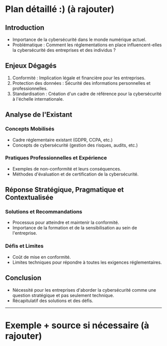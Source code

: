 # **Plan détaillé :)** (à rajouter)

## Introduction

- Importance de la cybersécurité dans le monde numérique actuel.
- Problématique : Comment les réglementations en place influencent-elles la cybersécurité des entreprises et des individus ?

## Enjeux Dégagés

1. Conformité : Implication légale et financière pour les entreprises.
2. Protection des données : Sécurité des informations personnelles et professionnelles.
3. Standardisation : Création d'un cadre de référence pour la cybersécurité à l'échelle internationale.

## Analyse de l'Existant

### Concepts Mobilisés

- Cadre réglementaire existant (GDPR, CCPA, etc.)
- Concepts de cybersécurité (gestion des risques, audits, etc.)

### Pratiques Professionnelles et Expérience

- Exemples de non-conformité et leurs conséquences.
- Méthodes d'évaluation et de certification de la cybersécurité.

## Réponse Stratégique, Pragmatique et Contextualisée

### Solutions et Recommandations

- Processus pour atteindre et maintenir la conformité.
- Importance de la formation et de la sensibilisation au sein de l'entreprise.

### Défis et Limites

- Coût de mise en conformité.
- Limites techniques pour répondre à toutes les exigences réglementaires.

## Conclusion

- Nécessité pour les entreprises d'aborder la cybersécurité comme une question stratégique et pas seulement technique.
- Récapitulatif des solutions et des défis.
---
# Exemple + source si nécessaire (à rajouter)